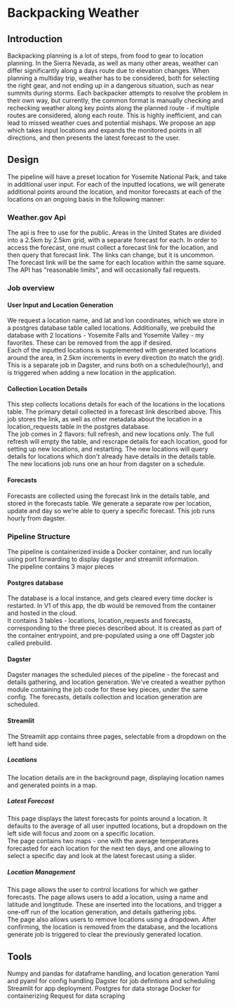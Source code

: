 # Backpacking Weather

## Introduction
Backpacking planning is a lot of steps, from food to gear to location planning. In the Sierra Nevada, as well as many other areas, weather can differ significantly along a days route due to elevation changes. When planning a multiday trip, weather has to be considered, both for selecting the right gear, and not ending up in a dangerous situation, such as near summits during storms. 
Each backpacker attempts to resolve the problem in their own way, but currently, the common format is manually checking and rechecking weather along key points along the planned route - if multiple routes are considered, along each route. This is highly inefficient, and can lead to missed weather cues and potential mishaps. We propose an app which takes input locations and expands the monitored points in all directions, and then presents the latest forecast to the user. 

## Design 
The pipeline will have a preset location for Yosemite National Park, and take in additional user input. For each of the inputted locations, we will generate additional points around the location, and monitor forecasts at each of the locations on an ongoing basis in the following manner: 
### Weather.gov Api
The api is free to use for the public. Areas in the United States are divided into a 2.5km by 2.5km grid, with a separate forecast for each. In order to access the forecast, one must collect a forecast link for the location, and then query that forecast link. The links can change, but it is uncommon.  
The forecast link will be the same for each location within the same square.  
The API has "reasonable limits", and will occasionally fail requests. 
### Job overview  
#### User Input and Location Generation
We request a location name, and lat and lon coordinates, which we store in a postgres database table called locations. Additionally, we prebuild the database with 2 locations - Yosemite Falls and Yosemite Valley - my favorites. These can be removed from the app if desired.  
Each of the inputted locations is supplemented with generated locations around the area, in 2.5km increments in every direction (to match the grid). This is a separate job in Dagster, and runs both on a schedule(hourly), and is triggered when adding a new location in the application. 


#### Collection Location Details
This step collects locations details for each of the locations in the locations table. The primary detail collected in a forecast link described above. This job stores the link, as well as other metadata about the location in a location_requests table in the postgres database.  
The job comes in 2 flavors: full refresh, and new locations only. The full refresh will empty the table, and rescrape details for each location, good for setting up new locations, and restarting.  The new locations will query details for locations which don't already have details in the details table.  
The new locations job runs one an hour from dagster on a schedule. 

#### Forecasts 
Forecasts are collected using the forecast link in the details table, and stored in the forecasts table. We generate a separate row per location, update and day so we're able to query a specific forecast. 
This job runs hourly from dagster. 


### Pipeline Structure
The pipeline is containerized inside a Docker container, and run locally using port forwarding to display dagster and streamlit information.  
The pipeline contains 3 major pieces

#### Postgres database
The database is a local instance, and gets cleared every time docker is restarted. In V1 of this app, the db would be removed from the container and hosted in the cloud.  
It contains 3 tables - locations, location_requests and forecasts, corresponding to the three pieces described about.  It is created as part of the container entrypoint, and pre-populated using a one off Dagster job called prebuild. 

#### Dagster
Dagster manages the scheduled pieces of the pipeline - the forecast and details gathering, and location generation. We've created a weather python module containing the job code for these key pieces, under the same config. The forecasts, details collection and location generation are scheduled. 

#### Streamlit 
The Streamlit app contains three pages, selectable from a dropdown on the left hand side. 
##### Locations
The location details are in the background page, displaying location names and generated points in a map. 

##### Latest Forecast
This page displays the latest forecasts for points around a location. It defaults to the average of all user inputted locations, but a dropdown on the left side will focus and zoom on a specific location.  
The page contains two maps - one with the average temperatures forecasted for each location for the next ten days, and one allowing to select a specific day and look at the latest forecast using a slider.  


##### Location Management
This page allows the user to control locations for which we gather forecasts. The page allows users to add a location, using a name and latitude and longtitude. These are inserted into the locations, and trigger a one-off run of the location generation, and details gathering jobs.  
The page also allows users to remove locations using a dropdown. After confirming, the location is removed from the database, and the locations generate job is triggered to clear the previously generated location. 

## Tools 
Numpy and pandas for dataframe handling, and location generation
Yaml and pyaml for config handling
Dagster for job defintions and scheduling
Streamlit for app deployment. 
Postgres for data storage
Docker for containerizing 
Request for data scraping 










